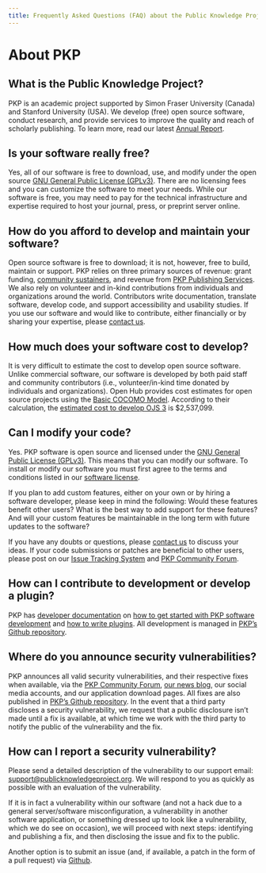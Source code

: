 ```yaml
---
title: Frequently Asked Questions (FAQ) about the Public Knowledge Project (PKP)
---
```


# About PKP

## What is the Public Knowledge Project?

PKP is an academic project supported by Simon Fraser University (Canada) and Stanford University (USA). We develop (free) open source software, conduct research, and provide services to improve the quality and reach of scholarly publishing. To learn more, read our latest [Annual Report](https://pkp.sfu.ca/annual-report/2019/).

## Is your software really free?

Yes, all of our software is free to download, use, and modify under the open source [GNU General Public License (GPLv3)](http://www.gnu.org/licenses/gpl-3.0.html). There are no licensing fees and you can customize the software to meet your needs. While our software is free, you may need to pay for the technical infrastructure and expertise required to host your journal, press, or preprint server online.

## How do you afford to develop and maintain your software?

Open source software is free to download; it is not, however, free to build, maintain or support. PKP relies on three primary sources of revenue: grant funding, [community sustainers](https://pkp.sfu.ca/sustainers/), and revenue from [PKP Publishing Services](https://pkpservices.sfu.ca/). We also rely on volunteer and in-kind contributions from individuals and organizations around the world. Contributors write documentation, translate software, develop code, and support accessibility and usability studies. If you use our software and would like to contribute, either financially or by sharing your expertise, please [contact us](https://pkp.sfu.ca/contact-us/).

## How much does your software cost to develop?

It is very difficult to estimate the cost to develop open source software. Unlike commercial software, our software is developed by both paid staff and community contributors (i.e., volunteer/in-kind time donated by individuals and organizations). Open Hub provides cost estimates for open source projects using the [Basic COCOMO Model](https://en.wikipedia.org/wiki/COCOMO). According to their calculation, the [estimated cost to develop OJS 3](https://www.openhub.net/p/ojs3/estimated_cost) is $2,537,099.

## Can I modify your code?

Yes. PKP software is open source and licensed under the [GNU General Public License (GPLv3)](http://www.gnu.org/licenses/gpl-3.0.html). This means that you can modify our software. To install or modify our software you must first agree to the terms and conditions listed in our [software license](https://pkp.sfu.ca/gpl/).

If you plan to add custom features, either on your own or by hiring a software developer, please keep in mind the following: Would these features benefit other users? What is the best way to add support for these features? And will your custom features be maintainable in the long term with future updates to the software?

If you have any doubts or questions, please [contact us](https://pkp.sfu.ca/contact-us/) to discuss your ideas. If your code submissions or patches are beneficial to other users, please post on our [Issue Tracking System](https://github.com/pkp/pkp-lib/issues) and [PKP Community Forum](https://forum.pkp.sfu.ca/).

## How can I contribute to development or develop a plugin?

PKP has [developer documentation](https://docs.pkp.sfu.ca/dev/) on [how to get started with PKP software development](https://docs.pkp.sfu.ca/dev/documentation/en/) and [how to write plugins](https://docs.pkp.sfu.ca/dev/plugin-guide/en/). All development is managed in [PKP’s Github repository](https://github.com/pkp/pkp-lib).

## Where do you announce security vulnerabilities?

PKP announces all valid security vulnerabilities, and their respective fixes when available, via the [PKP Community Forum](https://forum.pkp.sfu.ca/), [our news blog](https://pkp.sfu.ca/category/news/), our social media accounts, and our application download pages. All fixes are also published in [PKP’s Github repository](https://github.com/pkp/pkp-lib). In the event that a third party discloses a security vulnerability, we request that a public disclosure isn’t made until a fix is available, at which time we work with the third party to notify the public of the vulnerability and the fix.

## How can I report a security vulnerability?

Please send a detailed description of the vulnerability to our support email: [support@publicknowledgeproject.org](mailto:support@publicknowledgeproject.org). We will respond to you as quickly as possible with an evaluation of the vulnerability. 

If it is in fact a vulnerability within our software (and not a hack due to a general server/software misconfiguration, a vulnerability in another software application, or something dressed up to look like a vulnerability, which we do see on occasion), we will proceed with next steps: identifying and publishing a fix, and then disclosing the issue and fix to the public.

Another option is to submit an issue (and, if available, a patch in the form of a pull request) via [Github](https://github.com/pkp/pkp-lib).

